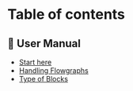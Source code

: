# Table of contents

## 📖 User Manual

* [Start here](README.md)
* [Handling Flowgraphs](user-manual/handling-flowgraphs.md)
* [Type of Blocks](user-manual/type-of-blocks.md)
